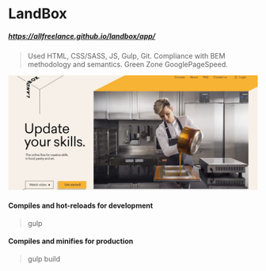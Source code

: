 # LandBox
##### https://allfreelance.github.io/landbox/app/

> Used HTML, CSS/SASS, JS, Gulp, Git.
> Compliance with BEM methodology and semantics. Green Zone GooglePageSpeed.

[![](https://github.com/allfreelance/landbox/blob/main/screen.jpg)](https://allfreelance.github.io/landbox/app/)

#### Compiles and hot-reloads for development
> gulp

#### Compiles and minifies for production
> gulp build
